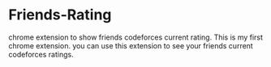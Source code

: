 # Friends-Rating
chrome extension to show friends codeforces current rating.
This is my first chrome extension.
you can use this extension to see your friends current codeforces ratings.
